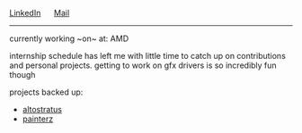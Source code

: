 [LinkedIn](https://www.linkedin.com/in/raj-rajeshwar-singh-bisen-0892b7250/) &nbsp;&nbsp;&nbsp;&nbsp; [Mail](mailto:typhoeusxoxo@gmail.com)

---
currently working ~on~ at: AMD

internship schedule has left me with little time to catch up on contributions and personal projects. getting to work on gfx drivers is so incredibly fun though


projects backed up:
- [altostratus](https://github.com/AnarchistHoneybun/altostratus)
- [painterz](https://github.com/AnarchistHoneybun/painterz)
